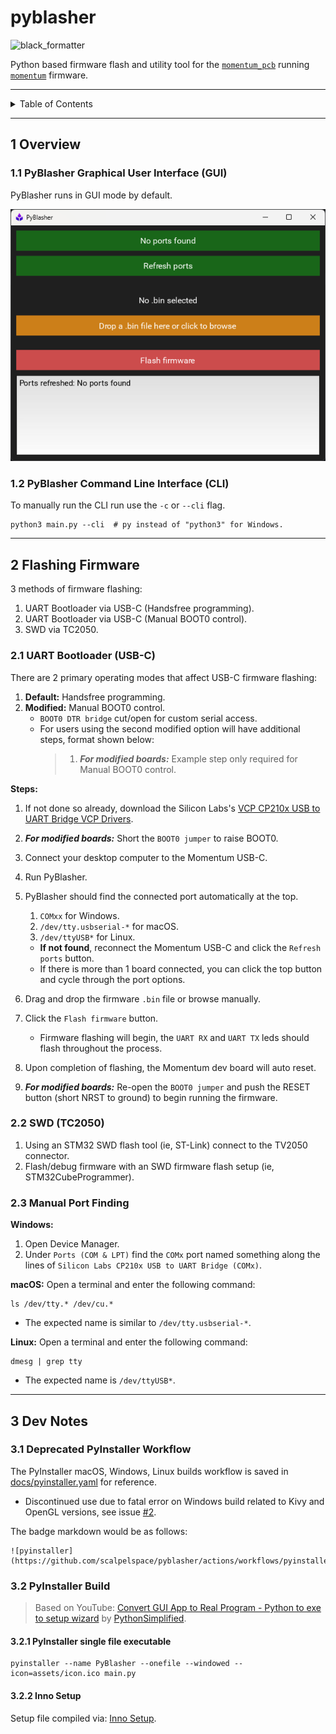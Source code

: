 # pyblasher

![black_formatter](https://github.com/scalpelspace/pyblasher/actions/workflows/black_formatter.yaml/badge.svg)

Python based firmware flash and utility tool for
the [`momentum_pcb`](https://github.com/scalpelspace/momentum_pcb)
running [`momentum`](https://github.com/scalpelspace/momentum) firmware.

---

<details markdown="1">
  <summary>Table of Contents</summary>

<!-- TOC -->
* [pyblasher](#pyblasher)
  * [1 Overview](#1-overview)
    * [1.1 PyBlasher Graphical User Interface (GUI)](#11-pyblasher-graphical-user-interface-gui)
    * [1.2 PyBlasher Command Line Interface (CLI)](#12-pyblasher-command-line-interface-cli)
  * [2 Flashing Firmware](#2-flashing-firmware)
    * [2.1 UART Bootloader (USB-C)](#21-uart-bootloader-usb-c)
    * [2.2 SWD (TC2050)](#22-swd-tc2050)
    * [2.3 Manual Port Finding](#23-manual-port-finding)
  * [3 Dev Notes](#3-dev-notes)
    * [3.1 Deprecated PyInstaller Workflow](#31-deprecated-pyinstaller-workflow)
    * [3.2 PyInstaller Build](#32-pyinstaller-build)
      * [3.2.1 PyInstaller single file executable](#321-pyinstaller-single-file-executable)
      * [3.2.2 Inno Setup](#322-inno-setup)
<!-- TOC -->

</details>

---

## 1 Overview

### 1.1 PyBlasher Graphical User Interface (GUI)

PyBlasher runs in GUI mode by default.

![gui_image.png](docs/pictures/gui_image.png)

### 1.2 PyBlasher Command Line Interface (CLI)

To manually run the CLI run use the `-c` or `--cli` flag.

```shell
python3 main.py --cli  # py instead of "python3" for Windows.
```

---

## 2 Flashing Firmware

3 methods of firmware flashing:

1. UART Bootloader via USB-C (Handsfree programming).
2. UART Bootloader via USB-C (Manual BOOT0 control).
3. SWD via TC2050.

### 2.1 UART Bootloader (USB-C)

There are 2 primary operating modes that affect USB-C firmware flashing:

1. **Default:** Handsfree programming.
2. **Modified:** Manual BOOT0 control.
    - `BOOT0 DTR bridge` cut/open for custom serial access.
    - For users using the second modified option will have additional steps,
      format shown below:
      > 1. _**For modified boards:**_ Example step only required for Manual
           BOOT0 control.

**Steps:**

1. If not done so already, download the Silicon
   Labs's [VCP CP210x USB to UART Bridge VCP Drivers](https://www.silabs.com/developer-tools/usb-to-uart-bridge-vcp-drivers).
2. _**For modified boards:**_ Short the `BOOT0 jumper` to raise BOOT0.
3. Connect your desktop computer to the Momentum USB-C.
4. Run PyBlasher.
5. PyBlasher should find the connected port automatically at the top.
    1. `COMxx` for Windows.
    2. `/dev/tty.usbserial-*` for macOS.
    3. `/dev/ttyUSB*` for Linux.

    - **If not found**, reconnect the Momentum USB-C and click the
      `Refresh ports` button.
    - If there is more than 1 board connected, you can click the top button
      and cycle through the port options.
6. Drag and drop the firmware `.bin` file or browse manually.
7. Click the `Flash firmware` button.
    - Firmware flashing will begin, the `UART RX` and `UART TX` leds should
      flash throughout the process.
8. Upon completion of flashing, the Momentum dev board will auto reset.
9. _**For modified boards:**_ Re-open the `BOOT0 jumper` and push the RESET
   button (short NRST to ground) to begin running the firmware.

### 2.2 SWD (TC2050)

1. Using an STM32 SWD flash tool (ie, ST-Link) connect to the TV2050 connector.
2. Flash/debug firmware with an SWD firmware flash setup (ie,
   STM32CubeProgrammer).

### 2.3 Manual Port Finding

**Windows:**

1. Open Device Manager.
2. Under `Ports (COM & LPT)` find the `COMx` port named something along the
   lines of `Silicon Labs CP210x USB to UART Bridge (COMx)`.

**macOS:** Open a terminal and enter the following command:

```shell
ls /dev/tty.* /dev/cu.*
```

- The expected name is similar to `/dev/tty.usbserial-*`.

**Linux:** Open a terminal and enter the following command:

```shell
dmesg | grep tty
````

- The expected name is `/dev/ttyUSB*`.

---

## 3 Dev Notes

### 3.1 Deprecated PyInstaller Workflow

The PyInstaller macOS, Windows, Linux builds workflow is saved
in [docs/pyinstaller.yaml](docs/pyinstaller.yaml) for reference.

- Discontinued use due to fatal error on Windows build related to Kivy and
  OpenGL versions, see
  issue [#2](https://github.com/scalpelspace/pyblasher/issues/2).

The badge markdown would be as follows:

```
![pyinstaller](https://github.com/scalpelspace/pyblasher/actions/workflows/pyinstaller.yaml/badge.svg)
```

### 3.2 PyInstaller Build

> Based on YouTube:
> [Convert GUI App to Real Program - Python to exe to setup wizard](https://youtu.be/p3tSLatmGvU)
> by [PythonSimplified](https://www.youtube.com/@PythonSimplified).

#### 3.2.1 PyInstaller single file executable

```shell
pyinstaller --name PyBlasher --onefile --windowed --icon=assets/icon.ico main.py
```

#### 3.2.2 Inno Setup

Setup file compiled via: [Inno Setup](https://jrsoftware.org/isdl.php).
